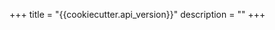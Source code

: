 +++
title = "{{cookiecutter.api_version}}"
description = ""
+++

<div id="swagger-ui"></div>
<link rel="stylesheet" type="text/css" href="https://unpkg.com/swagger-ui-dist@3.12.1/swagger-ui.css">

<script src="https://unpkg.com/swagger-ui-dist@3.12.1/swagger-ui-standalone-preset.js"></script>
<script src="https://unpkg.com/swagger-ui-dist@3.12.1/swagger-ui-bundle.js"></script>

<script>
    // .swagger-ui .info hgroup.main 
    window.onload = function () {
        // Build a system
        const ui = SwaggerUIBundle({
            url: "../{{cookiecutter.api_version}}_{{cookiecutter.project_name.lower()}}.swagger.json",

            // https://github.com/swagger-api/swagger-ui/blob/master/docs/usage/configuration.md
            dom_id: '#swagger-ui',
            deepLinking: true,
            displayOperationId: true,
            defaultModelsExpandDepth: 0,
            defaultModelExpandDepth: 100,
            defaultModelRendering: "model",
            supportedSubmitMethods: [],
            presets: [
                SwaggerUIBundle.presets.apis,
                // SwaggerUIStandalonePreset
            ],
            plugins: [
                SwaggerUIBundle.plugins.DownloadUrl
            ],
            layout: "BaseLayout",
        })
        window.ui = ui
    }
</script>
